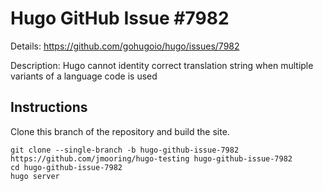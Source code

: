 # Hugo GitHub Issue #7982

Details: <https://github.com/gohugoio/hugo/issues/7982>

Description: Hugo cannot identity correct translation string when multiple variants of a language code is used

## Instructions

Clone this branch of the repository and build the site.

```text
git clone --single-branch -b hugo-github-issue-7982 https://github.com/jmooring/hugo-testing hugo-github-issue-7982
cd hugo-github-issue-7982
hugo server
```

